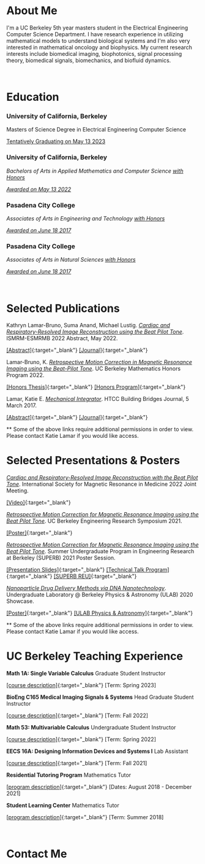 # About Me

I'm a UC Berkeley 5th year masters student in the Electrical Engineering Computer Science Department. I have research experience in utilizing mathematical models to understand biological systems and I'm also very interested in mathematical oncology and biophysics. My current research interests include biomedical imaging, biophotonics, signal processing theory, biomedical signals, biomechanics, and biofluid dynamics.

&nbsp;
&nbsp;

# Education


### University of California, Berkeley

Masters of Science Degree in Electrical Engineering Computer Science 

<ins>Tentatively Graduating on May 13 2023 </ins> 




### University of California, Berkeley

*Bachelors of Arts in Applied Mathematics and Computer Science <ins>with Honors</ins>*

<ins>*Awarded on May 13 2022*</ins>




### Pasadena City College

*Associates of Arts in Engineering and Technology <ins>with Honors</ins>*

<ins>*Awarded on June 18 2017*</ins>



### Pasadena City College
*Associates of Arts in Natural Sciences <ins>with Honors</ins>*

<ins>*Awarded on June 18 2017*</ins> 

&nbsp;
&nbsp;

# Selected Publications

Kathryn Lamar-Bruno, Suma Anand, Michael Lustig. <ins>*Cardiac and Respiratory-Resolved Image Reconstruction using the Beat Pilot Tone*</ins>. ISMRM-ESMRMB 2022 Abstract, May 2022. 

[[Abstract]](https://index.mirasmart.com/ISMRM2022/PDFfiles/4446.html){:target="_blank"} [[Journal]](https://index.mirasmart.com/ISMRM2022/){:target="_blank"} 


Lamar-Bruno, K. <ins>*Retrospective Motion Correction in Magnetic Resonance Imaging using the Beat-Pilot Tone*</ins>. UC Berkeley Mathematics Honors Program 2022. 

[[Honors Thesis]](https://drive.google.com/file/d/1kD_GcyZtW3htv_VR8XqJ3smFKos47pl5/view?usp=sharing){:target="_blank"} [[Honors Program]](https://math.berkeley.edu/programs/undergraduate/major/honors){:target="_blank"} 


Lamar, Katie E. <ins>*Mechanical Integrator*</ins>. HTCC Building Bridges Journal, 5 March 2017.

[[Abstract]](https://drive.google.com/file/d/1d1A9_RIR1_qR2u3vkSeL_DGm5lQoQQU1/view?usp=sharing){:target="_blank"} [[Journal]](https://www.amazon.com/Building-Bridges-2017-California-Conference/dp/1984382950/ref=sr_1_fkmr3_1?crid=1WLVCP05J9M5A&keywords=HTCC+Selected+Abstracts+2017&qid=1672016222&sprefix=htcc+selected+abstracts+201%2Caps%2C128&sr=8-1-fkmr3){:target="_blank"}
&nbsp;

** Some of the above links require additional permissions in order to view. Please contact Katie Lamar if you would like access. 
&nbsp;
&nbsp;

# Selected Presentations & Posters

<ins>*Cardiac and Respiratory-Resolved Image Reconstruction with the Beat Pilot Tone*</ins>. International Society for Magnetic Resonance in Medicine 2022 Joint Meeting. 

[[Video]](https://drive.google.com/file/d/1t-SW8l1FmjbDyFvgM6zPZsEjBbdzW4Ca/view?usp=sharing){:target="_blank"}


<ins>*Retrospective Motion Correction for Magnetic Resonance Imaging using the Beat Pilot Tone*</ins>. UC Berkeley Engineering Research Symposium 2021.

[[Poster]](https://drive.google.com/file/d/1YuPNUR8VDueFiSx2qxTQ2pZ4wy4GJ966/view?usp=sharing){:target="_blank"}

<ins>*Retrospective Motion Correction for Magnetic Resonance Imaging using the Beat Pilot Tone*</ins>. Summer Undergraduate Program in Engineering Research at Berkeley (SUPERB) 2021 Poster Session.

[[Presentation Slides]](https://drive.google.com/file/d/1Ibp8mI6iTYQwzgY12TV--2vO2VfFt38W/view?usp=sharing){:target="_blank"} [[Technical Talk Program]](https://drive.google.com/file/d/1yc3tNYsyU6XAegCyYH6GNuv3g12EZJMQ/view?usp=sharing){:target="_blank"} [[SUPERB REU]](https://eecs.berkeley.edu/resources/undergrads/research/superb){:target="_blank"}


<ins>*Nanoparticle Drug Delivery Methods via DNA Nanotechnology*</ins>. Undergraduate Laboratory @ Berkeley Physics & Astronomy (ULAB) 2020 Showcase.

[[Poster]](https://www.eposters.net/poster/nanoparticle-drug-delivery-methods-via-dna-nanotechnology){:target="_blank"} [[ULAB Physics & Astronomy]](https://ulab.berkeley.edu/labs/physics){:target="_blank"}
&nbsp;

** Some of the above links require additional permissions in order to view. Please contact Katie Lamar if you would like access. 
&nbsp;
&nbsp;

# UC Berkeley Teaching Experience 
**Math 1A: Single Variable Calculus** Graduate Student Instructor


[[course description]](https://classes.berkeley.edu/content/2023-spring-math-1a-001-lec-001){:target="_blank"} [Term: Spring 2023]



**BioEng C165 Medical Imaging Signals & Systems** Head Graduate Student Instructor 

[[course description]](https://classes.berkeley.edu/content/2022-fall-bioeng-c165-001-lec-001){:target="_blank"} [Term: Fall 2022]



**Math 53: Multivariable Calculus** Undergraduate Student Instructor

[[course description]](https://classes.berkeley.edu/content/2022-spring-math-53-002-lec-002){:target="_blank"} [Term: Spring 2022]



**EECS 16A: Designing Information Devices and Systems I** Lab Assistant

[[course description]](https://classes.berkeley.edu/content/2021-fall-eecs-16a-001-lec-001){:target="_blank"} [Term: Fall 2021]



**Residential Tutoring Program** Mathematics Tutor

[[program description]](https://reslife.berkeley.edu/academics/academic-support/#:~:text=Online%20tutoring%20is%20offered%20Sundays,within%20their%20unit%20of%20residence.){:target="_blank"} [Dates: August 2018 - December 2021]



**Student Learning Center** Mathematics Tutor 

[[program description]](https://slc.berkeley.edu/programs/mathematics-and-statistics/courses-supported){:target="_blank"} [Term: Summer 2018]

&nbsp;
&nbsp;

# Contact Me

